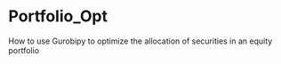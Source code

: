 # Portfolio_Opt
How to use Gurobipy to optimize the allocation of securities in an equity portfolio
